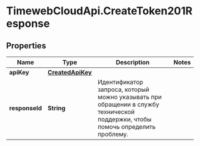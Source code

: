 # TimewebCloudApi.CreateToken201Response

## Properties

Name | Type | Description | Notes
------------ | ------------- | ------------- | -------------
**apiKey** | [**CreatedApiKey**](CreatedApiKey.md) |  | 
**responseId** | **String** | Идентификатор запроса, который можно указывать при обращении в службу технической поддержки, чтобы помочь определить проблему. | 


